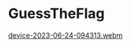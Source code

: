 # GuessTheFlag
[device-2023-06-24-094313.webm](https://github.com/Abde-exe/GuessTheFlag/assets/67431499/3e3c7cfc-b550-4757-a355-8a82677c8aad)
